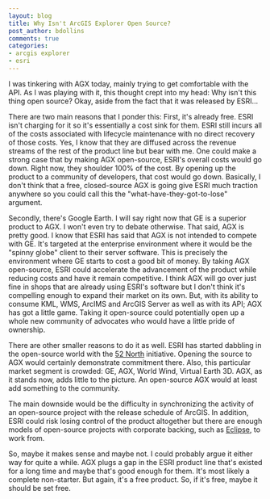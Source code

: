 ```yaml
---
layout: blog
title: Why Isn't ArcGIS Explorer Open Source?
post_author: bdollins
comments: true
categories:
- arcgis explorer
- esri
---
```


I was tinkering with AGX today, mainly trying to get comfortable with the API. As I was playing with it, this thought crept into my head: Why isn't this thing open source? Okay, aside from the fact that it was released by ESRI...

There are two main reasons that I ponder this: First, it's already free. ESRI isn't charging for it so it's essentially a cost sink for them. ESRI still incurs all of the costs associated with lifecycle maintenance with no direct recovery of those costs. Yes, I know that they are diffused across the revenue streams of the rest of the product line but bear with me. One could make a strong case that by making AGX open-source, ESRI's overall costs would go down. Right now, they shoulder 100% of the cost. By opening up the product to a community of developers, that cost would go down. Basically, I don't think that a free, closed-source AGX is going give ESRI much traction anywhere so you could call this the "what-have-they-got-to-lose" argument.

Secondly, there's Google Earth. I will say right now that GE is a superior product to AGX. I won't even try to debate otherwise. That said, AGX is pretty good. I know that ESRI has said that AGX is not intended to compete with GE. It's targeted at the enterprise environment where it would be the "spinny globe" client to their server software. This is precisely the environment where GE starts to cost a good bit of money. By taking AGX open-source, ESRI could accelerate the advancement of the product while reducing costs and have it remain competitive. I think AGX will go over just fine in shops that are already using ESRI's software but I don't think it's compelling enough to expand their market on its own. But, with its ability to consume KML, WMS, ArcIMS and ArcGIS Server as well as with its API; AGX has got a little game. Taking it open-source could potentially open up a whole new community of advocates who would have a little pride of ownership.

There are other smaller reasons to do it as well. ESRI has started dabbling in the open-source world with the <a href="http://gismatters.blogspot.com/2006/10/open-source-gis-52north-and-esri.html">52 North</a> initiative. Opening the source to AGX would certainly demonstrate commitment there. Also, this particular market segment is crowded: GE, AGX, World Wind, Virtual Earth 3D. AGX, as it stands now, adds little to the picture. An open-source AGX would at least add something to the community.

The main downside would be the difficulty in synchronizing the activity of an open-source project with the release schedule of ArcGIS. In addition, ESRI could risk losing control of the product altogether but there are enough models of open-source projects with corporate backing, such as <a href="http://www.eclipse.org">Eclipse</a>, to work from.

So, maybe it makes sense and maybe not. I could probably argue it either way for quite a while. AGX plugs a gap in the ESRI product line that's existed for a long time and maybe that's good enough for them. It's most likely a complete non-starter. But again, it's a free product. So, if it's free, maybe it should be set free.